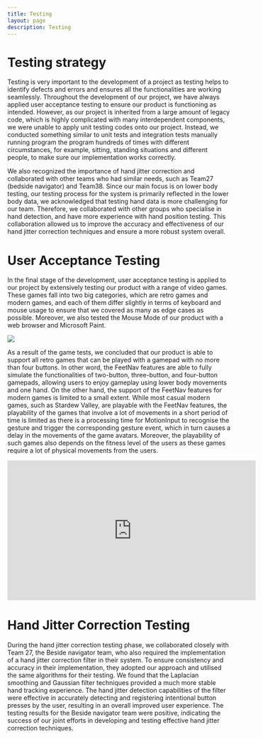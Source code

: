 ```yaml
---
title: Testing
layout: page
description: Testing
---
```


# Testing strategy

Testing is very important to the development of a project as testing helps to identify defects and errors and ensures all the functionalities are working seamlessly. Throughout the development of our project, we have always applied user acceptance testing to ensure our product is functioning as intended. However, as our project is inherited from a large amount of legacy code, which is highly complicated with many interdependent components, we were unable to apply unit testing codes onto our project. Instead, we conducted something similar to unit tests and integration tests manually running program the program hundreds of times with different circumstances, for example, sitting, standing situations and different people, to make sure our implementation works correctly.

We also recognized the importance of hand jitter correction and collaborated with other teams who had similar needs, such as Team27 (bedside navigator) and Team38. Since our main focus is on lower body testing, our testing process for the system is primarily reflected in the lower body data, we acknowledged that testing hand data is more challenging for our team. Therefore, we collaborated with other groups who specialise in hand detection, and have more experience with hand position testing. This collaboration allowed us to improve the accuracy and effectiveness of our hand jitter correction techniques and ensure a more robust system overall.

# User Acceptance Testing

In the final stage of the development, user acceptance testing is applied to our project by extensively testing our product with a range of video games. These games fall into two big categories, which are retro games and modern games, and each of them differ slightly in terms of keyboard and mouse usage to ensure that we covered as many as edge cases as possible. Moreover, we also tested the Mouse Mode of our product with a web browser and Microsoft Paint.

![](../images/game_sheet.png)

As a result of the game tests, we concluded that our product is able to support all retro games that can be played with a gamepad with no more than four buttons. In other word, the FeetNav features are able to fully simulate the functionalities of two-button, three-button, and four-button gamepads, allowing users to enjoy gameplay using lower body movements and one hand. On the other hand, the support of the FeetNav features for modern games is limited to a small extent. While most casual modern games, such as Stardew Valley, are playable with the FeetNav features, the playability of the games that involve a lot of movements in a short period of time is limited as there is a processing time for MotionInput to recognise the gesture and trigger the corresponding gesture event, which in turn causes a delay in the movements of the game avatars. Moreover, the playability of such games also depends on the fitness level of the users as these games require a lot of physical movements from the users.

<iframe width="560" height="315" src="https://www.youtube.com/embed/dexC76ql2b0" title="YouTube video player" frameborder="0" allow="accelerometer; autoplay; clipboard-write; encrypted-media; gyroscope; picture-in-picture; web-share" allowfullscreen></iframe>

# Hand Jitter Correction Testing

During the hand jitter correction testing phase, we collaborated closely with Team 27, the Beside navigator team, who also required the implementation of a hand jitter correction filter in their system. To ensure consistency and accuracy in their implementation, they adopted our approach and utilised the same algorithms for their testing. We found that the Laplacian smoothing and Gaussian filter techniques provided a much more stable hand tracking experience. The hand jitter detection capabilities of the filter were effective in accurately detecting and registering intentional button presses by the user, resulting in an overall improved user experience. The testing results for the Beside navigator team were positive, indicating the success of our joint efforts in developing and testing effective hand jitter correction techniques.

